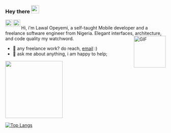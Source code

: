 ### Hey there <img src="https://media.giphy.com/media/hvRJCLFzcasrR4ia7z/giphy.gif" width="25px">
<a href="https://twitter.com/devlonoah">
  <img align="left" alt="Opeyemi Noah | Twitter" width="22px" src="https://raw.githubusercontent.com/peterthehan/peterthehan/master/assets/twitter.svg" />
</a>
<a href="https://www.linkedin.com/in/onoah/">
  <img align="left" alt="Abhishek's LinkedIN" width="22px" src="https://raw.githubusercontent.com/peterthehan/peterthehan/master/assets/linkedin.svg" />
</a>

<br/>
Hi, i'm Lawal Opeyemi, a self-taught Mobile developer and a freelance software engineer from Nigeria.
Elegant interfaces, architecture, and code quality my watchword.

  <img align="right" alt="GIF" src="https://media.giphy.com/media/3o7WTQcjUp6JnP7s52/giphy.gif" width="100" height="100" />

- 💼 any freelance work? do reach, [email](mailto:devlonoah@gmail.com) :)
- 💬 ask me about anything, i am happy to help;

<!--
**Devlonoah/devlonoah** is a ✨ _special_ ✨ repository because its `README.md` (this file) appears on your GitHub profile.

Here are some ideas to get you started:

- 🔭 I’m currently working on ...
- 🌱 I’m currently learning ...
- 👯 I’m looking to collaborate on ...
- 🤔 I’m looking for help with ...
- 💬 Ask me about ...
- 📫 How to reach me: ...
- 😄 Pronouns: ...
- ⚡ Fun fact: ...
-->

<!-- [![Devlonoah's GitHub stats](https://github-readme-stats.vercel.app/api?username=devlonoah)](https://github.com/devlonoah/github-readme-stats)
 -->
<!-- ## Glad to see you here ![visitors](https://visitor-badge.glitch.me/badge?page_id=page.id)
 -->
<img height="180em" src="https://github-readme-stats.vercel.app/api?username=devlonoah&show_icons=true&hide_border=true&&count_private=true&include_all_commits=true&theme=dark" />

[![Top Langs](https://github-readme-stats.vercel.app/api/top-langs/?username=devlonoah&theme=dark&hide_border=true)](https://github.com/devlonoah/github-readme-stats)



